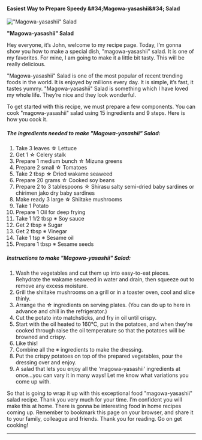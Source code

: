             

#### Easiest Way to Prepare Speedy &amp;#34;Magowa-yasashii&amp;#34; Salad

![&quot;Magowa-yasashii&quot; Salad](https://img-global.cpcdn.com/recipes/4818939646312448/751x532cq70/magowa-yasashii-salad-recipe-main-photo.jpg)

**&quot;Magowa-yasashii&quot; Salad**

Hey everyone, it’s John, welcome to my recipe page. Today, I’m gonna show you how to make a special dish, "magowa-yasashii" salad. It is one of my favorites. For mine, I am going to make it a little bit tasty. This will be really delicious.

"Magowa-yasashii" Salad is one of the most popular of recent trending foods in the world. It is enjoyed by millions every day. It is simple, it’s fast, it tastes yummy. "Magowa-yasashii" Salad is something which I have loved my whole life. They’re nice and they look wonderful.

To get started with this recipe, we must prepare a few components. You can cook "magowa-yasashii" salad using 15 ingredients and 9 steps. Here is how you cook it.

##### The ingredients needed to make "Magowa-yasashii" Salad:

1.  Take 3 leaves ☆ Lettuce
2.  Get 1 ☆ Celery stalk
3.  Prepare 1 medium bunch ☆ Mizuna greens
4.  Prepare 2 small ☆ Tomatoes
5.  Take 2 tbsp ☆ Dried wakame seaweed
6.  Prepare 20 grams ☆ Cooked soy beans
7.  Prepare 2 to 3 tablespoons ☆ Shirasu salty semi-dried baby sardines or chirimen jako dry baby sardines
8.  Make ready 3 large ☆ Shiitake mushrooms
9.  Take 1 Potato
10.  Prepare 1 Oil for deep frying
11.  Take 1 1/2 tbsp ※ Soy sauce
12.  Get 2 tbsp ※ Sugar
13.  Get 2 tbsp ※ Vinegar
14.  Take 1 tsp ※ Sesame oil
15.  Prepare 1 tbsp ※ Sesame seeds

##### Instructions to make "Magowa-yasashii" Salad:

1.  Wash the vegetables and cut them up into easy-to-eat pieces. Rehydrate the wakame seaweed in water and drain, then squeeze out to remove any excess moisture.
2.  Grill the shiitake mushrooms on a grill or in a toaster oven, cool and slice thinly.
3.  Arrange the ☆ ingredients on serving plates. (You can do up to here in advance and chill in the refrigerator.)
4.  Cut the potato into matchsticks, and fry in oil until crispy.
5.  Start with the oil heated to 160°C, put in the potatoes, and when they're cooked through raise the oil temperature so that the potatoes will be browned and crispy.
6.  Like this!
7.  Combine all the ※ ingredients to make the dressing.
8.  Put the crispy potatoes on top of the prepared vegetables, pour the dressing over and enjoy.
9.  A salad that lets you enjoy all the 'magowa-yasashii' ingredients at once…you can vary it in many ways! Let me know what variations you come up with.

So that is going to wrap it up with this exceptional food "magowa-yasashii" salad recipe. Thank you very much for your time. I’m confident you will make this at home. There is gonna be interesting food in home recipes coming up. Remember to bookmark this page on your browser, and share it to your family, colleague and friends. Thank you for reading. Go on get cooking!

* * *
